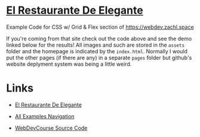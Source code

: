 # [El Restaurante De Elegante](https://zachltech.github.io/webdevcourse/examples/ElRestauranteDeElegante/index.html)

Example Code for CSS w/ Grid & Flex section of https://webdev.zachl.space

If you're coming from that site check out the code above and see the demo linked below for the results!
All images and such are stored in the `assets` folder and the homepage is indicated by the `index.html`.
Normally I would put the other pages (if there are any) in a separate `pages` folder but github's website deplyment system was being a little weird.

# Links
- [El Restaurante De Elegante](https://zachltech.github.io/webdevcourse/examples/ElRestauranteDeElegante/index.html)
- [All Examples Navigation](https://zachltech.github.io/webdevcourse/)

- [WebDevCourse Source Code](https://github.com/ZachLTech/webdevcourse)